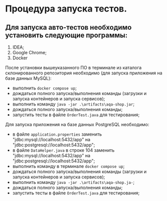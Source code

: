# Процедура запуска тестов.

## Для запуска авто-тестов необходимо установить следующие программы:

1. IDEA;
2. Google Chrome;
3. Docker

После установки вышеуказанного ПО в терминале из каталога склонированного репозитория
необходимо (для запуска приложения на базе данных MySQL):
* выполнить `docker compose up`;
* дождаться полного запуска/выполнения команды (загрузки и запуска контейнеров и запуска сервисов);
* выполнить команду `java -jar .\artifacts\aqa-shop.jar`;
* дождаться полного запуска/выполнения команды;
* запустить тесты в файле `OrderTest.java` для тестирования;


Для запуска приложения на базе данных PostgreSQL необходимо:
* в файле `application.properties` заменить "jdbc:mysql://localhost:5432/app" на "jdbc:postgresql://localhost:5432/app";
* в файле `DataHelper.java` в строке 104 заменить "jdbc:mysql://localhost:5432/app" на "jdbc:postgresql://localhost:5432/app";
* выполнить команду в терминале `docker compose up`;
* дождаться полного запуска/выполнения команды (загрузки и запуска контейнеров и запуска сервисов);
* выполнить команду `java -jar .\artifacts\aqa-shop.ja-`;
* дождаться полного запуска/выполнения команды;
* запустить тесты в файле `OrderTest.java` для тестирования;